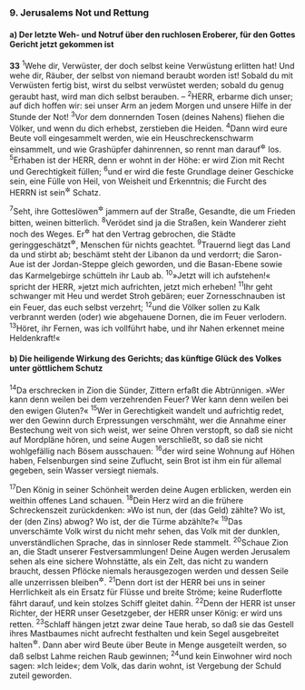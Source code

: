 ### 9. Jerusalems Not und Rettung

#### a) Der letzte Weh- und Notruf über den ruchlosen Eroberer, für den Gottes Gericht jetzt gekommen ist

__33__
<sup>1</sup>Wehe dir, Verwüster, der doch selbst keine Verwüstung erlitten hat! Und wehe dir, Räuber, der selbst von niemand beraubt worden ist! Sobald du mit Verwüsten fertig bist, wirst du selbst verwüstet werden; sobald du genug geraubt hast, wird man dich selbst berauben. –
<sup>2</sup>HERR, erbarme dich unser; auf dich hoffen wir: sei unser Arm an jedem Morgen und unsere Hilfe in der Stunde der Not!
<sup>3</sup>Vor dem donnernden Tosen (deines Nahens) fliehen die Völker, und wenn du dich erhebst, zerstieben die Heiden.
<sup>4</sup>Dann wird eure Beute voll eingesammelt werden, wie ein Heuschreckenschwarm einsammelt, und wie Grashüpfer dahinrennen, so rennt man darauf<sup title="d.h. auf die Beute">&#x2732;</sup> los.
<sup>5</sup>Erhaben ist der HERR, denn er wohnt in der Höhe: er wird Zion mit Recht und Gerechtigkeit füllen;
<sup>6</sup>und er wird die feste Grundlage deiner Geschicke sein, eine Fülle von Heil, von Weisheit und Erkenntnis; die Furcht des HERRN ist sein<sup title="d.h. Zions">&#x2732;</sup> Schatz.

<sup>7</sup>Seht, ihre Gotteslöwen<sup title="d.h. Helden">&#x2732;</sup> jammern auf der Straße, Gesandte, die um Frieden bitten, weinen bitterlich.
<sup>8</sup>Verödet sind ja die Straßen, kein Wanderer zieht noch des Weges. Er<sup title="oder: man">&#x2732;</sup> hat den Vertrag gebrochen, die Städte geringgeschätzt<sup title="oder: mißhandelt">&#x2732;</sup>, Menschen für nichts geachtet.
<sup>9</sup>Trauernd liegt das Land da und stirbt ab; beschämt steht der Libanon da und verdorrt; die Saron-Aue ist der Jordan-Steppe gleich geworden, und die Basan-Ebene sowie das Karmelgebirge schütteln ihr Laub ab.
<sup>10</sup>»Jetzt will ich aufstehen!« spricht der HERR, »jetzt mich aufrichten, jetzt mich erheben!
<sup>11</sup>Ihr geht schwanger mit Heu und werdet Stroh gebären; euer Zornesschnauben ist ein Feuer, das euch selbst verzehrt;
<sup>12</sup>und die Völker sollen zu Kalk verbrannt werden (oder) wie abgehauene Dornen, die im Feuer verlodern.
<sup>13</sup>Höret, ihr Fernen, was ich vollführt habe, und ihr Nahen erkennet meine Heldenkraft!«

#### b) Die heiligende Wirkung des Gerichts; das künftige Glück des Volkes unter göttlichem Schutz

<sup>14</sup>Da erschrecken in Zion die Sünder, Zittern erfaßt die Abtrünnigen. »Wer kann denn weilen bei dem verzehrenden Feuer? Wer kann denn weilen bei den ewigen Gluten?«
<sup>15</sup>Wer in Gerechtigkeit wandelt und aufrichtig redet, wer den Gewinn durch Erpressungen verschmäht, wer die Annahme einer Bestechung weit von sich weist, wer seine Ohren verstopft, so daß sie nicht auf Mordpläne hören, und seine Augen verschließt, so daß sie nicht wohlgefällig nach Bösem ausschauen:
<sup>16</sup>der wird seine Wohnung auf Höhen haben, Felsenburgen sind seine Zuflucht, sein Brot ist ihm ein für allemal gegeben, sein Wasser versiegt niemals.

<sup>17</sup>Den König in seiner Schönheit werden deine Augen erblicken, werden ein weithin offenes Land schauen.
<sup>18</sup>Dein Herz wird an die frühere Schreckenszeit zurückdenken: »Wo ist nun, der (das Geld) zählte? Wo ist, der (den Zins) abwog? Wo ist, der die Türme abzählte?«
<sup>19</sup>Das unverschämte Volk wirst du nicht mehr sehen, das Volk mit der dunklen, unverständlichen Sprache, das in sinnloser Rede stammelt.
<sup>20</sup>Schaue Zion an, die Stadt unserer Festversammlungen! Deine Augen werden Jerusalem sehen als eine sichere Wohnstätte, als ein Zelt, das nicht zu wandern braucht, dessen Pflöcke niemals herausgezogen werden und dessen Seile alle unzerrissen bleiben<sup title="oder: nicht losgerissen werden">&#x2732;</sup>.
<sup>21</sup>Denn dort ist der HERR bei uns in seiner Herrlichkeit als ein Ersatz für Flüsse und breite Ströme; keine Ruderflotte fährt darauf, und kein stolzes Schiff gleitet dahin.
<sup>22</sup>Denn der HERR ist unser Richter, der HERR unser Gesetzgeber, der HERR unser König: er wird uns retten.
<sup>23</sup>Schlaff hängen jetzt zwar deine Taue herab, so daß sie das Gestell ihres Mastbaumes nicht aufrecht festhalten und kein Segel ausgebreitet halten<sup title="oder: die Flagge nicht flattern lassen">&#x2732;</sup>. Dann aber wird Beute über Beute in Menge ausgeteilt werden, so daß selbst Lahme reichen Raub gewinnen;
<sup>24</sup>und kein Einwohner wird noch sagen: »Ich leide«; dem Volk, das darin wohnt, ist Vergebung der Schuld zuteil geworden.